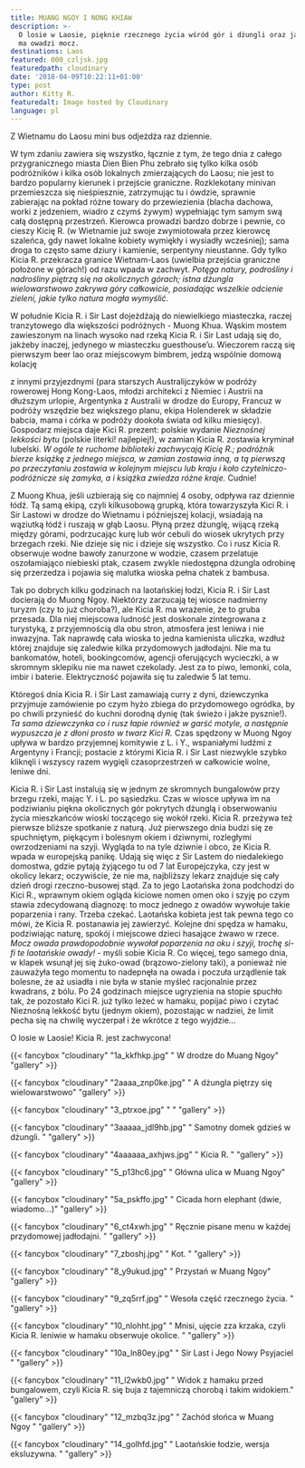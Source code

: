 ```yaml
---
title: MUANG NGOY I NONG KHIAW
description: >-
  O losie w Laosie, pięknie rzecznego życia wśród gór i dżungli oraz jakie moce
  ma owadzi mocz.
destinations: Laos
featured: 000_czljsk.jpg
featuredpath: cloudinary
date: '2018-04-09T10:22:11+01:00'
type: post
author: Kitty R.
featuredalt: Image hosted by Cloudinary
language: pl
---
```

Z Wietnamu do Laosu mini bus odjeżdża raz dziennie. 

W tym zdaniu zawiera się wszystko, łącznie z tym, że tego dnia z całego przygranicznego miasta Dien Bien Phu zebrało się tylko kilka osób podróżników i kilka osób lokalnych zmierzających do Laosu; nie jest to bardzo popularny kierunek i przejście graniczne. Rozklekotany minivan przemieszcza się nieśpiesznie, zatrzymując tu i ówdzie, sprawnie zabierając na pokład różne towary do przewiezienia (blacha dachowa, worki z jedzeniem, wiadro z czymś żywym) wypełniając tym samym swą całą dostępną przestrzeń. Kierowca prowadzi bardzo dobrze i pewnie, co cieszy Kicię R. (w Wietnamie już swoje zwymiotowała przez kierowcę szaleńca, gdy nawet lokalne kobiety wymiękły i wysiadły wcześniej); sama droga to często same dziury i kamienie, serpentyny nieustanne. Gdy tylko Kicia R. przekracza granice Wietnam-Laos (uwielbia przejścia graniczne położone w górach!) od razu wpada w zachwyt. _Potęga natury, podrośliny i nadrośliny piętrzą się na okolicznych górach; istna dżungla wielowarstwowo zakrywa góry całkowicie, posiadając wszelkie odcienie zieleni, jakie tylko natura mogła wymyślić._ 

W południe Kicia R. i Sir Last dojeżdżają do niewielkiego miasteczka, raczej tranzytowego dla większości podróżnych - Muong Khua. Wąskim mostem zawieszonym na linach wysoko nad rzeką Kicia R. i Sir Last udają się do, jakżeby inaczej, jedynego w miasteczku guesthouse’u. Wieczorem raczą się pierwszym beer lao oraz miejscowym bimbrem, jedzą wspólnie domową kolację 

z innymi przyjezdnymi (para starszych Australijczyków w podróży rowerowej Hong Kong-Laos, młodzi architekci z Niemiec i Austrii na dłuższym urlopie, Argentynka z Australii w drodze do Europy, Francuz w podróży wszędzie bez większego planu, ekipa Holenderek w składzie babcia, mama i córka w podróży dookoła świata od kilku miesięcy). Gospodarz miejsca daje Kici R. prezent: polskie wydanie _Nieznośnej lekkości bytu_ (polskie literki! najlepiej!), w zamian Kicia R. zostawia kryminał lubelski. _W ogóle te ruchome biblioteki zachwycają Kicię R.; podróżnik bierze książkę z jednego miejsca, w zamian zostawia inną, a tą pierwszą po przeczytaniu zostawia w kolejnym miejscu lub kraju i koło czytelniczo-podróżnicze się zamyka, a i książka zwiedza różne kraje._ Cudnie!

Z Muong Khua, jeśli uzbierają się co najmniej 4 osoby, odpływa raz dziennie łódź. Tą samą ekipą, czyli kilkusobową grupką, która towarzyszyła Kici R. i Sir Lastowi w drodze do Wietnamu i późniejszej kolacji, wsiadają na wąziutką łódź i ruszają w głąb Laosu. Płyną przez dżunglę, wijącą rzeką między górami, podrzucając kurę lub wór cebuli do wiosek ukrytych przy brzegach rzeki. Nie dzieje się nic i dzieje się wszystko. Co i rusz Kicia R. obserwuje wodne bawoły zanurzone w wodzie, czasem przelatuje oszołamiająco niebieski ptak, czasem zwykle niedostępna dżungla odrobinę się przerzedza i pojawia się malutka wioska pełna chatek z bambusa. 

Tak po dobrych kilku godzinach na laotańskiej łodzi, Kicia R. i Sir Last docierają do Muong Ngoy. Niektórzy zarzucają tej wiosce nadmierny turyzm (czy to już choroba?), ale Kicia R. ma wrażenie, że to gruba przesada. Dla niej miejscowa ludność jest doskonale zintegrowana z turystyką, z przyjemnością dla obu stron, atmosfera jest leniwa i nie inwazyjna. Tak naprawdę cała wioska to jedna kamienista uliczka, wzdłuż której znajduje się zaledwie kilka przydomowych jadłodajni. Nie ma tu bankomatów, hoteli, bookingcomów, agencji oferujących wycieczki, a w skromnym sklepiku nie ma nawet czekolady. Jest za to piwo, lemonki, cola, imbir i baterie. Elektryczność pojawiła się tu zaledwie 5 lat temu. 

Któregoś dnia Kicia R. i Sir Last zamawiają curry z dyni, dziewczynka przyjmuje zamówienie po czym hyżo zbiega do przydomowego ogródka, by po chwili przynieść do kuchni dorodną dynię (tak świeżo i jakże pysznie!). _Ta sama dziewczynka co i rusz  łapie również w garść motyle, a następnie wypuszcza je z dłoni prosto w twarz Kici R._ Czas spędzony w Muong Ngoy upływa w bardzo przyjemnej komitywie z L. i Y., wspaniałymi ludźmi z Argentyny i Francji; postacie z którymi Kicia R. i Sir Last niezwykle szybko kliknęli i wszyscy razem wygięli czasoprzestrzeń w całkowicie wolne, leniwe dni.  

Kicia R. i Sir Last instalują się w jednym ze skromnych bungalowów przy brzegu rzeki, mając Y. i L. po sąsiedzku. Czas w wiosce upływa im na podziwianiu piękna okolicznych gór pokrytych dżunglą i obserwowaniu życia mieszkańców wioski toczącego się wokół rzeki. Kicia R. przeżywa też pierwsze bliższe spotkanie z naturą. Już pierwszego dnia budzi się ze spuchniętym, piękącym i bolesnym okiem i dziwnymi, rozległymi owrzodzeniami na szyji. Wygląda to na tyle dziwnie i obco, że Kicia R. wpada w europejską panikę. Udają się więc z Sir Lastem do niedalekiego domostwa, gdzie pytają żyjącego tu od 7 lat Europejczyka, czy jest w okolicy lekarz; oczywiście, że nie ma, najbliższy lekarz znajduje się cały dzień drogi rzeczno-busowej stąd. Za to jego Laotańska żona podchodzi do Kici R., wprawnym okiem ogląda kiciowe nomen omen oko i szyję po czym stawia zdecydowaną diagnozę: to mocz jednego z owadów wywołuje takie poparzenia i rany. Trzeba czekać. Laotańska kobieta jest tak pewna tego co mówi, że Kicia R. postanawia jej zawierzyć. Kolejne dni spędza w hamaku, podziwiając naturę, spokój i miejscowe dzieci hasające żwawo w rzece. _Mocz owada prawdopodobnie wywołał poparzenia na oku i szyji, trochę si-fi te laotańskie owady!_ - myśli sobie Kicia R. Co więcej, tego samego dnia, w klapek wsunął jej się żuko-owad (brązowo-zielony taki), a ponieważ nie zauważyła tego momentu to nadepnęła na owada i poczuła urządlenie tak bolesne, że aż usiadła i nie była w stanie myśleć racjonalnie przez kwadrans, z bólu. Po 24 godzinach miejsce ugryzienia na stopie spuchło tak, że pozostało Kici R. już tylko leżeć w hamaku, popijać piwo i czytać Nieznośną lekkość bytu (jednym okiem), pozostając w nadziei, że limit pecha się na chwilę wyczerpał i że wkrótce z tego wyjdzie... 

O losie w Laosie! Kicia R. jest zachwycona!



{{< fancybox "cloudinary" "1a_kkfhkp.jpg" " W drodze do Muang Ngoy" "gallery" >}}

{{< fancybox "cloudinary" "2aaaa_znp0ke.jpg" " A dżungla piętrzy się wielowarstwowo" "gallery" >}}

{{< fancybox "cloudinary" "3_ptrxoe.jpg" " " "gallery" >}}



{{< fancybox "cloudinary" "3aaaaa_jdl9hb.jpg" " Samotny domek gdzieś w dżungli. " "gallery" >}}

{{< fancybox "cloudinary" "4aaaaaa_axhjws.jpg" " Kicia R. " "gallery" >}}

{{< fancybox "cloudinary" "5_p13hc6.jpg" " Główna ulica w Muang Ngoy" "gallery" >}}

{{< fancybox "cloudinary" "5a_pskffo.jpg" " Cicada horn elephant (dwie, wiadomo...)" "gallery" >}}

{{< fancybox "cloudinary" "6_ct4xwh.jpg" " Ręcznie pisane menu w każdej przydomowej jadłodajni. " "gallery" >}}

{{< fancybox "cloudinary" "7_zboshj.jpg" " Kot. " "gallery" >}}

{{< fancybox "cloudinary" "8_y9ukud.jpg" " Przystań w Muang Ngoy" "gallery" >}}

{{< fancybox "cloudinary" "9_zq5rrf.jpg" " Wesoła część rzecznego życia. " "gallery" >}}

{{< fancybox "cloudinary" "10_nlohht.jpg" " Mnisi, ujęcie zza krzaka, czyli Kicia R. leniwie w hamaku obserwuje okolice. " "gallery" >}}

{{< fancybox "cloudinary" "10a_ln80ey.jpg" " Sir Last i Jego Nowy Psyjaciel " "gallery" >}}

{{< fancybox "cloudinary" "11_l2wkb0.jpg" " Widok z hamaku przed bungalowem, czyli Kicia R. się buja z tajemniczą chorobą i takim widokiem." "gallery" >}}

{{< fancybox "cloudinary" "12_mzbq3z.jpg" " Zachód słońca w Muang Ngoy " "gallery" >}}

{{< fancybox "cloudinary" "14_golhfd.jpg" " Laotańskie łodzie, wersja eksluzywna. " "gallery" >}}
